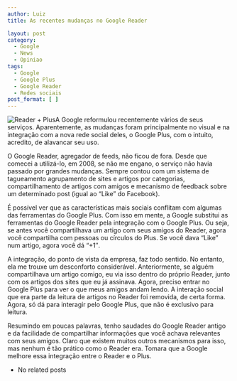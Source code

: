 ```yaml
---
author: Luiz
title: As recentes mudanças no Google Reader

layout: post
category:
  - Google
  - News
  - Opiniao
tags:
  - Google
  - Google Plus
  - Google Reader
  - Redes sociais
post_format: [ ]
---
```

![Reader + Plus][1]A Google reformulou recentemente vários de seus serviços. Aparentemente, as mudanças foram principalmente no visual e na integração com a nova rede social deles, o Google Plus, com o intuito, acredito, de alavancar seu uso.

O Google Reader, agregador de feeds, não ficou de fora. Desde que comecei a utilizá-lo, em 2008, se não me engano, o serviço não havia passado por grandes mudanças. Sempre contou com um sistema de tagueamento agrupamento de sites e artigos por categorias, compartilhamento de artigos com amigos e mecanismo de feedback sobre um determinado post (igual ao “Like” do Facebook).

É possível ver que as características mais sociais conflitam com algumas das ferramentas do Google Plus. Com isso em mente, a Google substitui as ferramentas do Google Reader pela integração com o Google Plus. Ou seja, se antes você compartilhava um artigo com seus amigos do Reader, agora você compartilha com pessoas ou círculos do Plus. Se você dava “Like” num artigo, agora você dá “+1″.

A integração, do ponto de vista da empresa, faz todo sentido. No entanto, ela me trouxe um desconforto considerável. Anteriormente, se alguém compartilhava um artigo comigo, eu via isso dentro do próprio Reader, junto com os artigos dos sites que eu já assinava. Agora, preciso entrar no Google Plus para ver o que meus amigos andam lendo. A interação social que era parte da leitura de artigos no Reader foi removida, de certa forma. Agora, só dá para interagir pelo Google Plus, que não é exclusivo para leitura.

Resumindo em poucas palavras, tenho saudades do Google Reader antigo e da facilidade de compartilhar informações que você achava relevantes com seus amigos. Claro que existem muitos outros mecanismos para isso, mas nenhum é tão prático como o Reader era. Tomara que a Google melhore essa integração entre o Reader e o Plus. 

*   No related posts












 [1]: http://vidageek.net/wp-content/uploads/2011/12/google-reader-logo-300x142.png "Reader + Plus"





